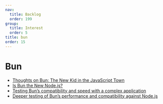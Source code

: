```yaml
---
nav:
  title: Backlog
  order: 199
group:
  title: Interest
  order: 5
title: bun
order: 15
---
```


# Bun

- [Thoughts on Bun: The New Kid in the JavaScript Town](https://medium.com/better-programming/bun-new-kid-in-the-javascript-town-a0c6d77c7bb8?source=collection_home---------27----------------------------)
- [Is Bun the New Node.js?](https://harperdb.io/blog/is-bun-the-new-node-js/)
- [Testing Bun’s compatibility and speed with a complex application](https://itnext.io/testing-buns-compatibility-and-speed-with-a-complex-application-bee823a1a1b3?source=collection_home---4------2-----------------------)
- [Deeper testing of Bun’s performance and compatibility against Node.js](https://itnext.io/deeper-testing-of-buns-performance-and-compatibility-against-node-js-9115763965ed?source=collection_home---4------2-----------------------)